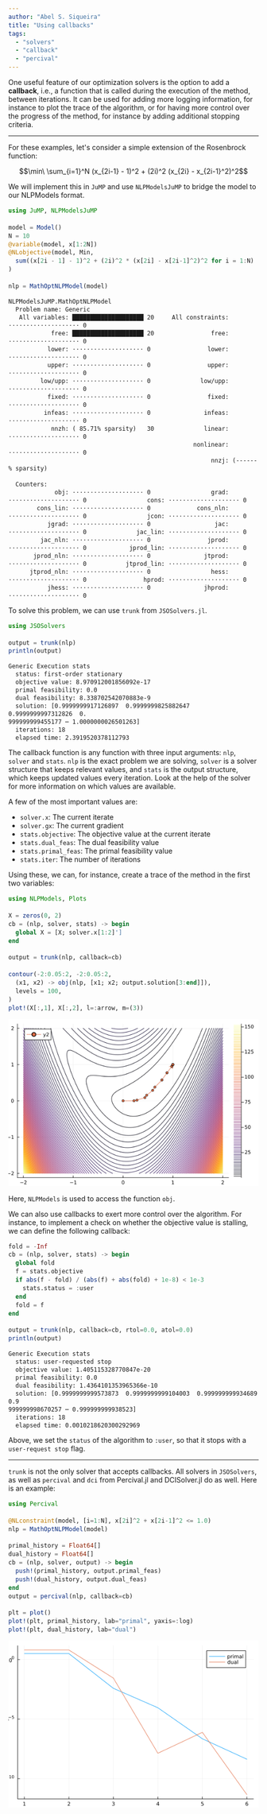 ```yaml
---
author: "Abel S. Siqueira"
title: "Using callbacks"
tags:
  - "solvers"
  - "callback"
  - "percival"
---
```



One useful feature of our optimization solvers is the option to add a **callback**, i.e., a function that is called during the execution of the method, between iterations.
It can be used for adding more logging information, for instance to plot the trace of the algorithm, or for having more control over the progress of the method, for instance by adding additional stopping criteria.

---

For these examples, let's consider a simple extension of the Rosenbrock function:

$$\min\ \sum_{i=1}^N (x_{2i-1} - 1)^2 + (2i)^2 (x_{2i} - x_{2i-1}^2)^2$$

We will implement this in `JuMP` and use `NLPModelsJuMP` to bridge the model to our NLPModels format.

```julia
using JuMP, NLPModelsJuMP

model = Model()
N = 10
@variable(model, x[1:2N])
@NLobjective(model, Min,
  sum((x[2i - 1] - 1)^2 + (2i)^2 * (x[2i] - x[2i-1]^2)^2 for i = 1:N)
)

nlp = MathOptNLPModel(model)
```

```
NLPModelsJuMP.MathOptNLPModel
  Problem name: Generic
   All variables: ████████████████████ 20     All constraints: ⋅⋅⋅⋅⋅⋅⋅⋅⋅⋅⋅⋅⋅⋅⋅⋅⋅⋅⋅⋅ 0     
            free: ████████████████████ 20                free: ⋅⋅⋅⋅⋅⋅⋅⋅⋅⋅⋅⋅⋅⋅⋅⋅⋅⋅⋅⋅ 0     
           lower: ⋅⋅⋅⋅⋅⋅⋅⋅⋅⋅⋅⋅⋅⋅⋅⋅⋅⋅⋅⋅ 0                lower: ⋅⋅⋅⋅⋅⋅⋅⋅⋅⋅⋅⋅⋅⋅⋅⋅⋅⋅⋅⋅ 0     
           upper: ⋅⋅⋅⋅⋅⋅⋅⋅⋅⋅⋅⋅⋅⋅⋅⋅⋅⋅⋅⋅ 0                upper: ⋅⋅⋅⋅⋅⋅⋅⋅⋅⋅⋅⋅⋅⋅⋅⋅⋅⋅⋅⋅ 0     
         low/upp: ⋅⋅⋅⋅⋅⋅⋅⋅⋅⋅⋅⋅⋅⋅⋅⋅⋅⋅⋅⋅ 0              low/upp: ⋅⋅⋅⋅⋅⋅⋅⋅⋅⋅⋅⋅⋅⋅⋅⋅⋅⋅⋅⋅ 0     
           fixed: ⋅⋅⋅⋅⋅⋅⋅⋅⋅⋅⋅⋅⋅⋅⋅⋅⋅⋅⋅⋅ 0                fixed: ⋅⋅⋅⋅⋅⋅⋅⋅⋅⋅⋅⋅⋅⋅⋅⋅⋅⋅⋅⋅ 0     
          infeas: ⋅⋅⋅⋅⋅⋅⋅⋅⋅⋅⋅⋅⋅⋅⋅⋅⋅⋅⋅⋅ 0               infeas: ⋅⋅⋅⋅⋅⋅⋅⋅⋅⋅⋅⋅⋅⋅⋅⋅⋅⋅⋅⋅ 0     
            nnzh: ( 85.71% sparsity)   30              linear: ⋅⋅⋅⋅⋅⋅⋅⋅⋅⋅⋅⋅⋅⋅⋅⋅⋅⋅⋅⋅ 0     
                                                    nonlinear: ⋅⋅⋅⋅⋅⋅⋅⋅⋅⋅⋅⋅⋅⋅⋅⋅⋅⋅⋅⋅ 0     
                                                         nnzj: (------% sparsity)         

  Counters:
             obj: ⋅⋅⋅⋅⋅⋅⋅⋅⋅⋅⋅⋅⋅⋅⋅⋅⋅⋅⋅⋅ 0                 grad: ⋅⋅⋅⋅⋅⋅⋅⋅⋅⋅⋅⋅⋅⋅⋅⋅⋅⋅⋅⋅ 0                 cons: ⋅⋅⋅⋅⋅⋅⋅⋅⋅⋅⋅⋅⋅⋅⋅⋅⋅⋅⋅⋅ 0     
        cons_lin: ⋅⋅⋅⋅⋅⋅⋅⋅⋅⋅⋅⋅⋅⋅⋅⋅⋅⋅⋅⋅ 0             cons_nln: ⋅⋅⋅⋅⋅⋅⋅⋅⋅⋅⋅⋅⋅⋅⋅⋅⋅⋅⋅⋅ 0                 jcon: ⋅⋅⋅⋅⋅⋅⋅⋅⋅⋅⋅⋅⋅⋅⋅⋅⋅⋅⋅⋅ 0     
           jgrad: ⋅⋅⋅⋅⋅⋅⋅⋅⋅⋅⋅⋅⋅⋅⋅⋅⋅⋅⋅⋅ 0                  jac: ⋅⋅⋅⋅⋅⋅⋅⋅⋅⋅⋅⋅⋅⋅⋅⋅⋅⋅⋅⋅ 0              jac_lin: ⋅⋅⋅⋅⋅⋅⋅⋅⋅⋅⋅⋅⋅⋅⋅⋅⋅⋅⋅⋅ 0     
         jac_nln: ⋅⋅⋅⋅⋅⋅⋅⋅⋅⋅⋅⋅⋅⋅⋅⋅⋅⋅⋅⋅ 0                jprod: ⋅⋅⋅⋅⋅⋅⋅⋅⋅⋅⋅⋅⋅⋅⋅⋅⋅⋅⋅⋅ 0            jprod_lin: ⋅⋅⋅⋅⋅⋅⋅⋅⋅⋅⋅⋅⋅⋅⋅⋅⋅⋅⋅⋅ 0     
       jprod_nln: ⋅⋅⋅⋅⋅⋅⋅⋅⋅⋅⋅⋅⋅⋅⋅⋅⋅⋅⋅⋅ 0               jtprod: ⋅⋅⋅⋅⋅⋅⋅⋅⋅⋅⋅⋅⋅⋅⋅⋅⋅⋅⋅⋅ 0           jtprod_lin: ⋅⋅⋅⋅⋅⋅⋅⋅⋅⋅⋅⋅⋅⋅⋅⋅⋅⋅⋅⋅ 0     
      jtprod_nln: ⋅⋅⋅⋅⋅⋅⋅⋅⋅⋅⋅⋅⋅⋅⋅⋅⋅⋅⋅⋅ 0                 hess: ⋅⋅⋅⋅⋅⋅⋅⋅⋅⋅⋅⋅⋅⋅⋅⋅⋅⋅⋅⋅ 0                hprod: ⋅⋅⋅⋅⋅⋅⋅⋅⋅⋅⋅⋅⋅⋅⋅⋅⋅⋅⋅⋅ 0     
           jhess: ⋅⋅⋅⋅⋅⋅⋅⋅⋅⋅⋅⋅⋅⋅⋅⋅⋅⋅⋅⋅ 0               jhprod: ⋅⋅⋅⋅⋅⋅⋅⋅⋅⋅⋅⋅⋅⋅⋅⋅⋅⋅⋅⋅ 0
```





To solve this problem, we can use `trunk` from `JSOSolvers.jl`.

```julia
using JSOSolvers

output = trunk(nlp)
println(output)
```

```
Generic Execution stats
  status: first-order stationary
  objective value: 8.970912001856092e-17
  primal feasibility: 0.0
  dual feasibility: 8.338702542070883e-9
  solution: [0.9999999917126897  0.9999999825882647  0.9999999997312826  0.
999999999455177 ⋯ 1.0000000026501263]
  iterations: 18
  elapsed time: 2.3919520378112793
```





The callback function is any function with three input arguments: `nlp`, `solver` and `stats`.
`nlp` is the exact problem we are solving, `solver` is a solver structure that keeps relevant values, and `stats` is the output structure, which keeps updated values every iteration.
Look at the help of the solver for more information on which values are available.

A few of the most important values are:

- `solver.x`: The current iterate
- `solver.gx`: The current gradient
- `stats.objective`: The objective value at the current iterate
- `stats.dual_feas`: The dual feasibility value
- `stats.primal_feas`: The primal feasibility value
- `stats.iter`: The number of iterations

Using these, we can, for instance, create a trace of the method in the first two variables:

```julia
using NLPModels, Plots

X = zeros(0, 2)
cb = (nlp, solver, stats) -> begin
  global X = [X; solver.x[1:2]']
end

output = trunk(nlp, callback=cb)

contour(-2:0.05:2, -2:0.05:2,
  (x1, x2) -> obj(nlp, [x1; x2; output.solution[3:end]]),
  levels = 100,
)
plot!(X[:,1], X[:,2], l=:arrow, m=(3))
```

![](figures/index_3_1.png)



Here, `NLPModels` is used to access the function `obj`.

We can also use callbacks to exert more control over the algorithm.
For instance, to implement a check on whether the objective value is stalling, we can define the following callback:

```julia
fold = -Inf
cb = (nlp, solver, stats) -> begin
  global fold
  f = stats.objective
  if abs(f - fold) / (abs(f) + abs(fold) + 1e-8) < 1e-3
    stats.status = :user
  end
  fold = f
end

output = trunk(nlp, callback=cb, rtol=0.0, atol=0.0)
println(output)
```

```
Generic Execution stats
  status: user-requested stop
  objective value: 1.405115328770847e-20
  primal feasibility: 0.0
  dual feasibility: 1.4364101353965366e-10
  solution: [0.9999999999573873  0.9999999999104003  0.999999999934689  0.9
999999998670257 ⋯ 0.999999999938523]
  iterations: 18
  elapsed time: 0.0010218620300292969
```





Above, we set the `status` of the algorithm to `:user`, so that it stops with a `user-request stop` flag.

---

`trunk` is not the only solver that accepts callbacks.
All solvers in `JSOSolvers`, as well as `percival` and `dci` from Percival.jl and DCISolver.jl do as well.
Here is an example:

```julia
using Percival

@NLconstraint(model, [i=1:N], x[2i]^2 + x[2i-1]^2 <= 1.0)
nlp = MathOptNLPModel(model)

primal_history = Float64[]
dual_history = Float64[]
cb = (nlp, solver, output) -> begin
  push!(primal_history, output.primal_feas)
  push!(dual_history, output.dual_feas)
end
output = percival(nlp, callback=cb)

plt = plot()
plot!(plt, primal_history, lab="primal", yaxis=:log)
plot!(plt, dual_history, lab="dual")
```

![](figures/index_5_1.png)
